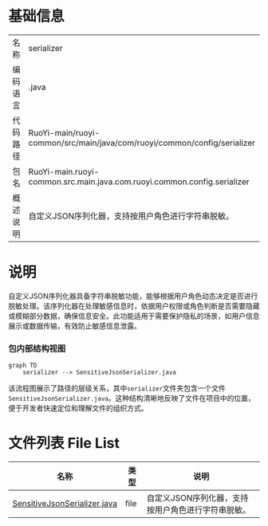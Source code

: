 # 基础信息

|      |      |
|------|------|
| 名称 | serializer |
| 编码语言 | .java |
| 代码路径 | RuoYi-main/ruoyi-common/src/main/java/com/ruoyi/common/config/serializer |
| 包名 | RuoYi-main.ruoyi-common.src.main.java.com.ruoyi.common.config.serializer |
| 概述说明 | 自定义JSON序列化器，支持按用户角色进行字符串脱敏。 |

# 说明

自定义JSON序列化器具备字符串脱敏功能，能够根据用户角色动态决定是否进行脱敏处理。该序列化器在处理敏感信息时，依据用户权限或角色判断是否需要隐藏或模糊部分数据，确保信息安全。此功能适用于需要保护隐私的场景，如用户信息展示或数据传输，有效防止敏感信息泄露。


### 包内部结构视图

```mermaid
graph TD
    serializer --> SensitiveJsonSerializer.java
```

该流程图展示了路径的层级关系，其中`serializer`文件夹包含一个文件`SensitiveJsonSerializer.java`。这种结构清晰地反映了文件在项目中的位置，便于开发者快速定位和理解文件的组织方式。

# 文件列表 File List

| 名称   | 类型  | 说明 |
|-------|------|-------------|
| [SensitiveJsonSerializer.java](SensitiveJsonSerializer.md) | file | 自定义JSON序列化器，支持按用户角色进行字符串脱敏。 |


